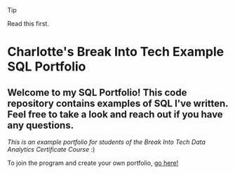 > [!TIP]
> Read this first. 


# Charlotte's Break Into Tech Example SQL Portfolio

## Welcome to my SQL Portfolio! This code repository contains examples of SQL I've written. Feel free to take a look and reach out if you have any questions.

*This is an example portfolio for students of the Break Into Tech Data Analytics Certificate Course* :)  

To join the program and create your own portfolio, [go here!](https://howtobreakintotech.com/data-analytics-certificate-program/)
